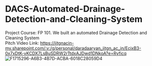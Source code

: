 # DACS-Automated-Drainage-Detection-and-Cleaning-System
Project Course: FP 101. We built an automated Drainage Detection and Cleaning System  
Pitch Video Link: https://iitgnacin-my.sharepoint.com/:v:/g/personal/daradaaryan_iitgn_ac_in/EcjxB3-0x7xDtK-vKCDX7LsBuSDRW2rTtdxAJDwd1DNkoA?e=Ryficq
![F1715296-A6B3-4B7D-ACBA-6018C28059D4](https://user-images.githubusercontent.com/96937927/236410253-b77295d5-1412-446f-a404-e872dda96a0d.JPG)
